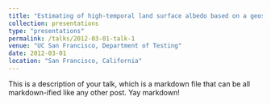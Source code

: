 ```yaml
---
title: "Estimating of high-temporal land surface albedo based on a geostationary satellite, Himawari-8/9 AHI: Validation and interpretation at flux tower sites"
collection: presentations
type: "presentations"
permalink: /talks/2012-03-01-talk-1
venue: "UC San Francisco, Department of Testing"
date: 2012-03-01
location: "San Francisco, California"
---
```


This is a description of your talk, which is a markdown file that can be all markdown-ified like any other post. Yay markdown!
